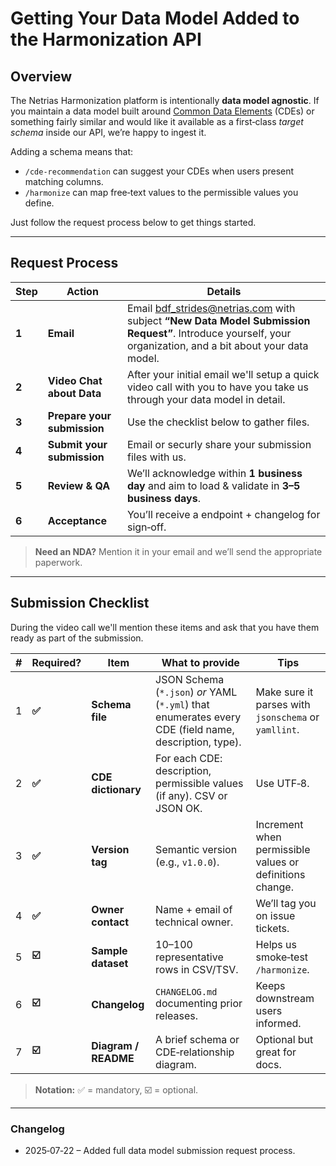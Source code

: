 # Getting Your Data Model Added to the Harmonization API

## Overview

The Netrias Harmonization platform is intentionally **data model agnostic**. If you maintain a data model built around [Common Data Elements](what-we-harmonize.md) (CDEs) or something fairly similar and would like it available as a first‑class *target schema* inside our API, we’re happy to ingest it.

Adding a schema means that:

* `/cde-recommendation` can suggest your CDEs when users present matching columns.
* `/harmonize` can map free‑text values to the permissible values you define.

Just follow the request process below to get things started.

---

## Request Process

| Step  | Action                      | Details                                                                                                                                       |
| ----- | --------------------------- | --------------------------------------------------------------------------------------------------------------------------------------------- |
| **1** | **Email**                   | Email [bdf_strides@netrias.com](mailto:bdf_strides@netrias.com) with subject **“New Data Model Submission Request”**. Introduce yourself, your organization, and a bit about your data model. |
| **2** | **Video Chat about Data** | After your initial email we'll setup a quick video call with you to have you take us through your data model in detail.                                                                                           |
| **3** | **Prepare your submission** | Use the checklist below to gather files.                                                                                           |
| **4** | **Submit your submission** | Email or securly share your submission files with us.                                                                                           |
| **5** | **Review & QA**             | We’ll acknowledge within **1 business day** and aim to load & validate in **3–5 business days**.                                              |
| **6** | **Acceptance**              | You’ll receive a endpoint + changelog for sign‑off.                                                                 |

> **Need an NDA?** Mention it in your email and we’ll send the appropriate paperwork.

---

## Submission Checklist

During the video call we'll mention these items and ask that you have them ready as part of the submission.

| #  | Required? | Item                        | What to provide                                                                                       | Tips                                                     |
| -- | --------- | --------------------------- | ----------------------------------------------------------------------------------------------------- | -------------------------------------------------------- |
| 1  | **✅**     | **Schema file**             | JSON Schema (`*.json`) *or* YAML (`*.yml`) that enumerates every CDE (field name, description, type). | Make sure it parses with `jsonschema` or `yamllint`.     |
| 2  | **✅**     | **CDE dictionary**          | For each CDE: description, permissible values (if any). CSV or JSON OK.         | Use UTF‑8.         |
| 3  | **✅**     | **Version tag**             | Semantic version (e.g., `v1.0.0`).                                                                    | Increment when permissible values or definitions change. |
| 4  | **✅**     | **Owner contact**           | Name + email of technical owner.                                                                      | We’ll tag you on issue tickets.                          |
| 5  | **☑️**    | **Sample dataset**          | 10–100 representative rows in CSV/TSV.                                                                | Helps us smoke‑test `/harmonize`.                        |
| 6  | **☑️**    | **Changelog**               | `CHANGELOG.md` documenting prior releases.                                                            | Keeps downstream users informed.                         |
| 7  | **☑️**    | **Diagram / README**        | A brief schema or CDE‑relationship diagram.                                                   | Optional but great for docs.                             |


> **Notation:** ✅ = mandatory, ☑️ = optional.

---

### Changelog

* 2025‑07‑22 – Added full data model submission request process.
